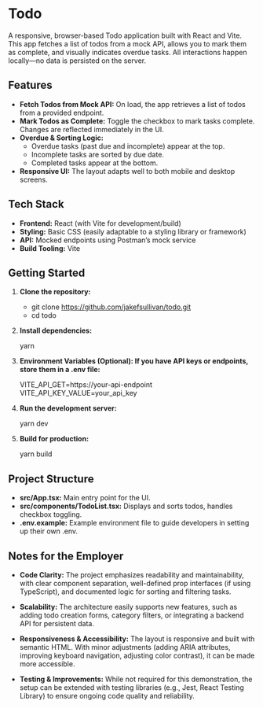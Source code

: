 # Todo

A responsive, browser-based Todo application built with React and Vite. This app fetches a list of todos from a mock API, allows you to mark them as complete, and visually indicates overdue tasks. All interactions happen locally—no data is persisted on the server.

## Features

- **Fetch Todos from Mock API:** On load, the app retrieves a list of todos from a provided endpoint.
- **Mark Todos as Complete:** Toggle the checkbox to mark tasks complete. Changes are reflected immediately in the UI.
- **Overdue & Sorting Logic:**
  - Overdue tasks (past due and incomplete) appear at the top.
  - Incomplete tasks are sorted by due date.
  - Completed tasks appear at the bottom.
- **Responsive UI:** The layout adapts well to both mobile and desktop screens.

## Tech Stack

- **Frontend:** React (with Vite for development/build)
- **Styling:** Basic CSS (easily adaptable to a styling library or framework)
- **API:** Mocked endpoints using Postman’s mock service
- **Build Tooling:** Vite

## Getting Started

1. **Clone the repository:**
   - git clone https://github.com/jakefsullivan/todo.git
   - cd todo

2. **Install dependencies:**

    yarn
    
3. **Environment Variables (Optional): If you have API keys or endpoints, store them in a .env file:**

    VITE_API_GET=https://your-api-endpoint
    VITE_API_KEY_VALUE=your_api_key

4. **Run the development server:**

    yarn dev

5. **Build for production:**

    yarn build

## Project Structure

- **src/App.tsx:** Main entry point for the UI.
- **src/components/TodoList.tsx:** Displays and sorts todos, handles checkbox toggling.
- **.env.example:** Example environment file to guide developers in setting up their own .env.

## Notes for the Employer

- **Code Clarity:**
    The project emphasizes readability and maintainability, with clear component separation, well-defined prop interfaces (if using TypeScript), and documented logic for sorting and filtering tasks.

- **Scalability:**
    The architecture easily supports new features, such as adding todo creation forms, category filters, or integrating a backend API for persistent data.

- **Responsiveness & Accessibility:**
    The layout is responsive and built with semantic HTML. With minor adjustments (adding ARIA attributes, improving keyboard navigation, adjusting color contrast), it can be made more accessible.

- **Testing & Improvements:**
    While not required for this demonstration, the setup can be extended with testing libraries (e.g., Jest, React Testing Library) to ensure ongoing code quality and reliability.
